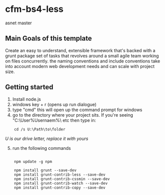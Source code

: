 # cfm-bs4-less
asnet master

## Main Goals of this template
Create an easy to understand, extensible framework that's backed with a grunt package set of tasks that revolves around a small agile team working on files concurrently. the naming conventions and include conventions take into account modern web development needs and can scale with project size. 

## Getting started
1. Install node.js
2. windows key + r (opens up run dialogue)
3. type "cmd" this will open up the command prompt for windows
4. go to the directory where your project sits. If you're seeing "C:\User\%Usernaem%\ etc then type in:

```shell
    cd /s U:\Path\to\folder
```
_U is our drive letter, replace it with yours_ 

5. run the following commands
```shell

    npm update -g npm

    npm install grunt --save-dev
    npm install grunt-contrib-less --save-dev
    npm install grunt-contrib-cssmin --save-dev
    npm install grunt-contrib-watch --save-dev
    npm install grunt-contrib-copy --save-dev
```
